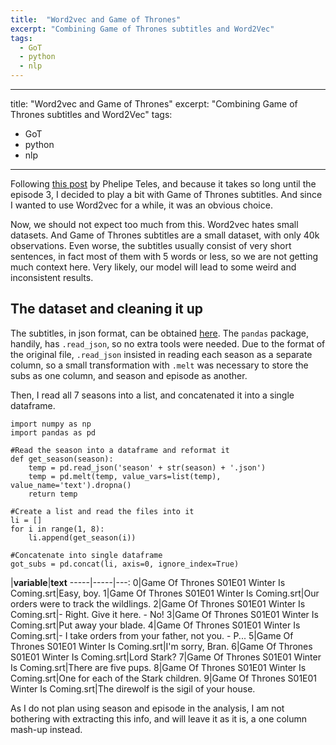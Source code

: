 ```yaml
---
title:  "Word2vec and Game of Thrones"
excerpt: "Combining Game of Thrones subtitles and Word2Vec"
tags: 
  - GoT
  - python
  - nlp
---
```


---
title:  "Word2vec and Game of Thrones"
excerpt: "Combining Game of Thrones subtitles and Word2Vec"
tags: 
  - GoT
  - python
  - nlp
---

Following [this post](https://phelipetls.github.io/game-of-thrones-text-mining) by Phelipe Teles, and because it takes so long until the episode 3, I decided to play a bit with Game of Thrones subtitles. And since I wanted to use Word2vec for a while, it was an obvious choice.

Now, we should not expect too much from this. Word2vec hates small datasets. And Game of Thrones subtitles are a small dataset, with only 40k observations. Even worse, the subtitles usually consist of very short sentences, in fact most of them with 5 words or less, so we are not getting much context here. Very likely, our model will lead to some weird and inconsistent results.


## The dataset and cleaning it up

The subtitles, in json format, can be obtained [here](https://www.kaggle.com/gunnvant/game-of-thrones-srt). The `pandas` package, handily, has `.read_json`, so no extra tools were needed. Due to the format of the original file, `.read_json` insisted in reading each season as a separate column, so a small transformation with `.melt` was necessary to store the subs as one column, and season and episode as another.

Then, I read all 7 seasons into a list, and concatenated it into a single dataframe.

```
import numpy as np
import pandas as pd

#Read the season into a dataframe and reformat it
def get_season(season):
    temp = pd.read_json('season' + str(season) + '.json')
    temp = pd.melt(temp, value_vars=list(temp), value_name='text').dropna()
    return temp

#Create a list and read the files into it	
li = []
for i in range(1, 8):
    li.append(get_season(i))

#Concatenate into single dataframe
got_subs = pd.concat(li, axis=0, ignore_index=True)

```

 |**variable**|**text**
-----|-----|---:
0|Game Of Thrones S01E01 Winter Is Coming.srt|Easy, boy.
1|Game Of Thrones S01E01 Winter Is Coming.srt|Our orders were to track the wildlings.
2|Game Of Thrones S01E01 Winter Is Coming.srt|- Right. Give it here. - No!
3|Game Of Thrones S01E01 Winter Is Coming.srt|Put away your blade.
4|Game Of Thrones S01E01 Winter Is Coming.srt|- I take orders from your father, not you. - P...
5|Game Of Thrones S01E01 Winter Is Coming.srt|I'm sorry, Bran.
6|Game Of Thrones S01E01 Winter Is Coming.srt|Lord Stark?
7|Game Of Thrones S01E01 Winter Is Coming.srt|There are five pups.
8|Game Of Thrones S01E01 Winter Is Coming.srt|One for each of the Stark children.
9|Game Of Thrones S01E01 Winter Is Coming.srt|The direwolf is the sigil of your house.

As I do not plan using season and episode in the analysis, I am not bothering with extracting this info, and will leave it as it is, a one column mash-up instead.




